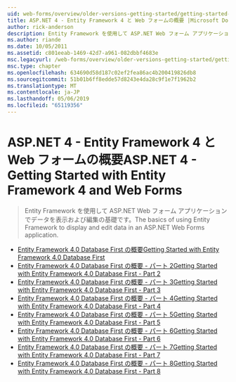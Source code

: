 ```yaml
---
uid: web-forms/overview/older-versions-getting-started/getting-started-with-ef/index
title: ASP.NET 4 - Entity Framework 4 と Web フォームの概要 |Microsoft Docs
author: rick-anderson
description: Entity Framework を使用して ASP.NET Web フォーム アプリケーションでデータを表示および編集の基礎です。
ms.author: riande
ms.date: 10/05/2011
ms.assetid: c801eeab-1469-42d7-a961-082dbbf4683e
msc.legacyurl: /web-forms/overview/older-versions-getting-started/getting-started-with-ef
msc.type: chapter
ms.openlocfilehash: 634690d58d187c02ef2fea86ac4b200419826db8
ms.sourcegitcommit: 51b01b6ff8edde57d8243e4da28c9f1e7f1962b2
ms.translationtype: MT
ms.contentlocale: ja-JP
ms.lasthandoff: 05/06/2019
ms.locfileid: "65119356"
---
```

# <a name="aspnet-4---getting-started-with-entity-framework-4-and-web-forms"></a><span data-ttu-id="a22a7-103">ASP.NET 4 - Entity Framework 4 と Web フォームの概要</span><span class="sxs-lookup"><span data-stu-id="a22a7-103">ASP.NET 4 - Getting Started with Entity Framework 4 and Web Forms</span></span>

> <span data-ttu-id="a22a7-104">Entity Framework を使用して ASP.NET Web フォーム アプリケーションでデータを表示および編集の基礎です。</span><span class="sxs-lookup"><span data-stu-id="a22a7-104">The basics of using Entity Framework to display and edit data in an ASP.NET Web Forms application.</span></span>

- [<span data-ttu-id="a22a7-105">Entity Framework 4.0 Database First の概要</span><span class="sxs-lookup"><span data-stu-id="a22a7-105">Getting Started with Entity Framework 4.0 Database First</span></span>](the-entity-framework-and-aspnet-getting-started-part-1.md)
- [<span data-ttu-id="a22a7-106">Entity Framework 4.0 Database First の概要 - パート 2</span><span class="sxs-lookup"><span data-stu-id="a22a7-106">Getting Started with Entity Framework 4.0 Database First - Part 2</span></span>](the-entity-framework-and-aspnet-getting-started-part-2.md)
- [<span data-ttu-id="a22a7-107">Entity Framework 4.0 Database First の概要 - パート 3</span><span class="sxs-lookup"><span data-stu-id="a22a7-107">Getting Started with Entity Framework 4.0 Database First - Part 3</span></span>](the-entity-framework-and-aspnet-getting-started-part-3.md)
- [<span data-ttu-id="a22a7-108">Entity Framework 4.0 Database First の概要 - パート 4</span><span class="sxs-lookup"><span data-stu-id="a22a7-108">Getting Started with Entity Framework 4.0 Database First - Part 4</span></span>](the-entity-framework-and-aspnet-getting-started-part-4.md)
- [<span data-ttu-id="a22a7-109">Entity Framework 4.0 Database First の概要 - パート 5</span><span class="sxs-lookup"><span data-stu-id="a22a7-109">Getting Started with Entity Framework 4.0 Database First - Part 5</span></span>](the-entity-framework-and-aspnet-getting-started-part-5.md)
- [<span data-ttu-id="a22a7-110">Entity Framework 4.0 Database First の概要 - パート 6</span><span class="sxs-lookup"><span data-stu-id="a22a7-110">Getting Started with Entity Framework 4.0 Database First - Part 6</span></span>](the-entity-framework-and-aspnet-getting-started-part-6.md)
- [<span data-ttu-id="a22a7-111">Entity Framework 4.0 Database First の概要 - パート 7</span><span class="sxs-lookup"><span data-stu-id="a22a7-111">Getting Started with Entity Framework 4.0 Database First - Part 7</span></span>](the-entity-framework-and-aspnet-getting-started-part-7.md)
- [<span data-ttu-id="a22a7-112">Entity Framework 4.0 Database First の概要 - パート 8</span><span class="sxs-lookup"><span data-stu-id="a22a7-112">Getting Started with Entity Framework 4.0 Database First - Part 8</span></span>](the-entity-framework-and-aspnet-getting-started-part-8.md)
